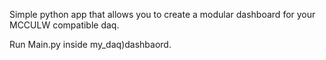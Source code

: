 Simple python app that allows you to create a modular dashboard for your MCCULW compatible daq. 

Run Main.py inside my_daq)dashbaord.
